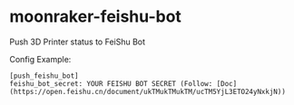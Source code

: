 # moonraker-feishu-bot
Push 3D Printer status to FeiShu Bot

Config Example:

```
[push_feishu_bot]
feishu_bot_secret: YOUR FEISHU BOT SECRET (Follow: [Doc](https://open.feishu.cn/document/ukTMukTMukTM/ucTM5YjL3ETO24yNxkjN))
```
